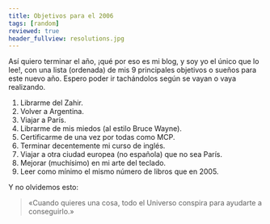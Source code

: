 ```yaml
---
title: Objetivos para el 2006
tags: [random]
reviewed: true
header_fullview: resolutions.jpg
---
```

Así quiero terminar el año, ¡qué por eso es mi blog, y soy yo el único que lo lee!, con una lista (ordenada) de mis 9 principales objetivos o sueños para este nuevo año. Espero poder ir tachándolos según se vayan o vaya realizando.  

1.  Librarme del Zahir.
2.  Volver a Argentina.
3.  Viajar a París.
4.  Librarme de mis miedos (al estilo Bruce Wayne).
5.  Certificarme de una vez por todas como MCP.
6.  Terminar decentemente mi curso de inglés.
7.  Viajar a otra ciudad europea (no española) que no sea París.
8.  Mejorar (muchísimo) en mi arte del teclado.
9.  Leer como mínimo el mismo número de libros que en 2005.

Y no olvidemos esto:  

> «Cuando quieres una cosa, todo el Universo conspira para ayudarte a conseguirlo.»